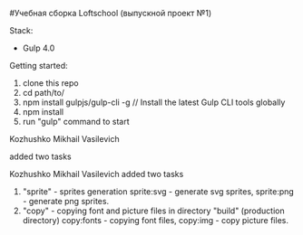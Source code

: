 #Учебная сборка Loftschool (выпускной проект №1) 

Stack:
 - Gulp 4.0
 
Getting started:

1. clone this repo
2. cd path/to/
3. npm install gulpjs/gulp-cli -g  // Install the latest Gulp CLI tools globally
4. npm install
6. run "gulp" command to start

Kozhushko Mikhail Vasilevich 

added two tasks 

Kozhushko Mikhail Vasilevich 
added two tasks 
1. "sprite" - sprites generation sprite:svg - generate svg sprites, sprite:png - generate png sprites.
2. "copy" - copying font and picture files in directory "build" (production directory) copy:fonts - copying font files, copy:img - copy picture files. 

